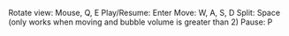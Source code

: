 Rotate view: Mouse, Q, E
Play/Resume: Enter
Move: W, A, S, D
Split: Space (only works when moving and bubble volume is greater than 2)
Pause: P